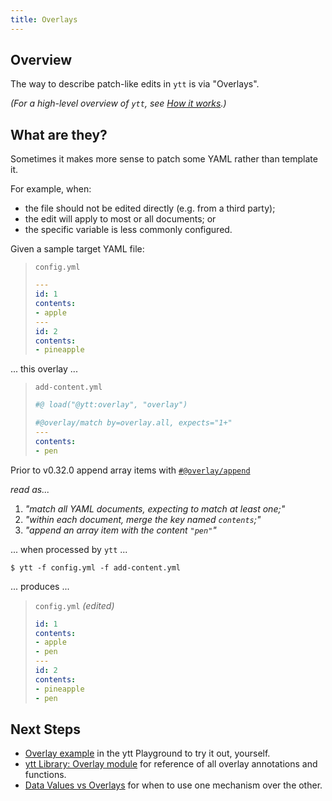```yaml
---
title: Overlays
---
```


## Overview

The way to describe patch-like edits in `ytt` is via "Overlays".

_(For a high-level overview of `ytt`, see [How it works](how-it-works.md).)_

## What are they?

Sometimes it makes more sense to patch some YAML rather than template it.

For example, when:
- the file should not be edited directly (e.g. from a third party);
- the edit will apply to most or all documents; or
- the specific variable is less commonly configured.

Given a sample target YAML file:

> `config.yml`
> ```yaml
> ---
> id: 1
> contents:
> - apple
> ---
> id: 2
> contents:
> - pineapple
> ```
... this overlay ...

> `add-content.yml`
> ```yaml
> #@ load("@ytt:overlay", "overlay")
> 
> #@overlay/match by=overlay.all, expects="1+"
> ---
> contents:
> - pen
> ```

Prior to v0.32.0 append array items with [`#@overlay/append`](lang-ref-ytt-overlay.md#overlayappend)

_read as..._
1. _"match all YAML documents, expecting to match _at least_ one;"_
2. _"within _each_ document, merge the key named `contents`;"_
3. _"append an array item with the content `"pen"`"_


... when processed by `ytt` ...

```console
$ ytt -f config.yml -f add-content.yml
```

... produces ...

> `config.yml` _(edited)_
> ```yaml
> id: 1
> contents:
> - apple
> - pen
> ---
> id: 2
> contents:
> - pineapple
> - pen
> ```

## Next Steps

- [Overlay example](/ytt/#example:example-overlay-files) in the ytt Playground to try it out, yourself.
- [ytt Library: Overlay module](lang-ref-ytt-overlay.md) for reference of all overlay annotations and functions.
- [Data Values vs Overlays](data-values-vs-overlays.md) for when to use one mechanism over the other.
